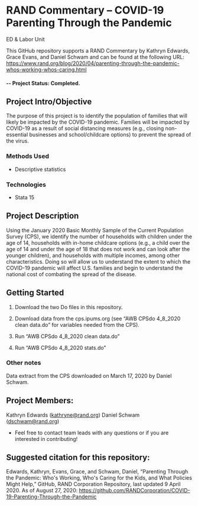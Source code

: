 # RAND Commentary – COVID-19 Parenting Through the Pandemic 
ED & Labor Unit

This GitHub repository supports a RAND Commentary by Kathryn Edwards, Grace Evans, and Daniel Schwam and can be found at the following URL: https://www.rand.org/blog/2020/04/parenting-through-the-pandemic-whos-working-whos-caring.html

#### -- Project Status: Completed.

## Project Intro/Objective
The purpose of this project is to identify the population of families that will likely be impacted by the COVID-19 pandemic. Families will be impacted by COVID-19 as a result of social distancing measures (e.g., closing non-essential businesses and school/childcare options) to prevent the spread of the virus.

### Methods Used
* Descriptive statistics

### Technologies
* Stata 15

## Project Description
Using the January 2020 Basic Monthly Sample of the Current Population Survey (CPS), we identify the number of households with children under the age of 14, households with in-home childcare options (e.g., a child over the age of 14 and under the age of 18 that does not work and can look after the younger children), and households with multiple incomes, among other characteristics. Doing so will allow us to understand the extent to which the COVID-19 pandemic will affect U.S. families and begin to understand the national cost of combating the spread of the disease.

## Getting Started

1. Download the two Do files in this repository.

2. Download data from the cps.ipums.org (see “AWB CPSdo 4_8_2020 clean data.do” for variables needed from the CPS).
    
3. Run “AWB CPSdo 4_8_2020 clean data.do”

4. Run “AWB CPSdo 4_8_2020 stats.do”

### Other notes

Data extract from the CPS downloaded on March 17, 2020 by Daniel Schwam.

## Project Members:

Kathryn Edwards (kathryne@rand.org) 
Daniel Schwam (dschwam@rand.org)

* Feel free to contact team leads with any questions or if you are interested in contributing!

## Suggested citation for this repository:

Edwards, Kathryn, Evans, Grace, and Schwam, Daniel, “Parenting Through the Pandemic: Who's Working, Who's Caring for the Kids, and What Policies Might Help,” GitHub, RAND Corporation Repository, last updated 9 April 2020. As of August 27, 2020: https://github.com/RANDCorporation/COVID-19-Parenting-Through-the-Pandemic


